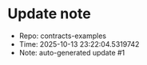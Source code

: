 ﻿# Update note
- Repo: contracts-examples
- Time: 2025-10-13 23:22:04.5319742
- Note: auto-generated update #1
